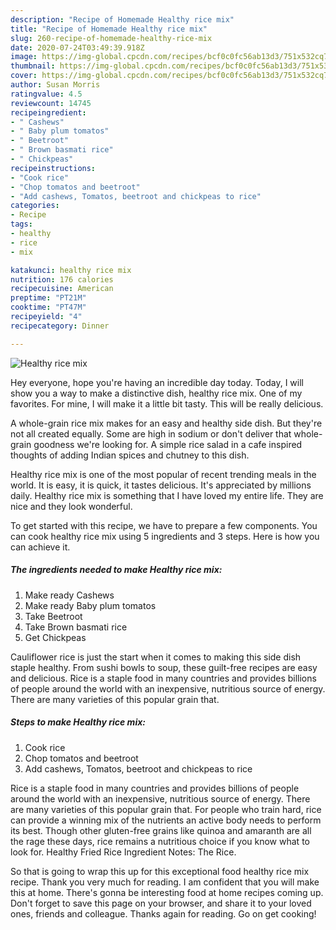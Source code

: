 ```yaml
---
description: "Recipe of Homemade Healthy rice mix"
title: "Recipe of Homemade Healthy rice mix"
slug: 260-recipe-of-homemade-healthy-rice-mix
date: 2020-07-24T03:49:39.918Z
image: https://img-global.cpcdn.com/recipes/bcf0c0fc56ab13d3/751x532cq70/healthy-rice-mix-recipe-main-photo.jpg
thumbnail: https://img-global.cpcdn.com/recipes/bcf0c0fc56ab13d3/751x532cq70/healthy-rice-mix-recipe-main-photo.jpg
cover: https://img-global.cpcdn.com/recipes/bcf0c0fc56ab13d3/751x532cq70/healthy-rice-mix-recipe-main-photo.jpg
author: Susan Morris
ratingvalue: 4.5
reviewcount: 14745
recipeingredient:
- " Cashews"
- " Baby plum tomatos"
- " Beetroot"
- " Brown basmati rice"
- " Chickpeas"
recipeinstructions:
- "Cook rice"
- "Chop tomatos and beetroot"
- "Add cashews, Tomatos, beetroot and chickpeas to rice"
categories:
- Recipe
tags:
- healthy
- rice
- mix

katakunci: healthy rice mix 
nutrition: 176 calories
recipecuisine: American
preptime: "PT21M"
cooktime: "PT47M"
recipeyield: "4"
recipecategory: Dinner

---
```



![Healthy rice mix](https://img-global.cpcdn.com/recipes/bcf0c0fc56ab13d3/751x532cq70/healthy-rice-mix-recipe-main-photo.jpg)

Hey everyone, hope you're having an incredible day today. Today, I will show you a way to make a distinctive dish, healthy rice mix. One of my favorites. For mine, I will make it a little bit tasty. This will be really delicious.

A whole-grain rice mix makes for an easy and healthy side dish. But they&#39;re not all created equally. Some are high in sodium or don&#39;t deliver that whole-grain goodness we&#39;re looking for. A simple rice salad in a cafe inspired thoughts of adding Indian spices and chutney to this dish.

Healthy rice mix is one of the most popular of recent trending meals in the world. It is easy, it is quick, it tastes delicious. It's appreciated by millions daily. Healthy rice mix is something that I have loved my entire life. They are nice and they look wonderful.


To get started with this recipe, we have to prepare a few components. You can cook healthy rice mix using 5 ingredients and 3 steps. Here is how you can achieve it.

<!--inarticleads1-->

##### The ingredients needed to make Healthy rice mix:

1. Make ready  Cashews
1. Make ready  Baby plum tomatos
1. Take  Beetroot
1. Take  Brown basmati rice
1. Get  Chickpeas


Cauliflower rice is just the start when it comes to making this side dish staple healthy. From sushi bowls to soup, these guilt-free recipes are easy and delicious. Rice is a staple food in many countries and provides billions of people around the world with an inexpensive, nutritious source of energy. There are many varieties of this popular grain that. 

<!--inarticleads2-->

##### Steps to make Healthy rice mix:

1. Cook rice
1. Chop tomatos and beetroot
1. Add cashews, Tomatos, beetroot and chickpeas to rice


Rice is a staple food in many countries and provides billions of people around the world with an inexpensive, nutritious source of energy. There are many varieties of this popular grain that. For people who train hard, rice can provide a winning mix of the nutrients an active body needs to perform its best. Though other gluten-free grains like quinoa and amaranth are all the rage these days, rice remains a nutritious choice if you know what to look for. Healthy Fried Rice Ingredient Notes: The Rice. 

So that is going to wrap this up for this exceptional food healthy rice mix recipe. Thank you very much for reading. I am confident that you will make this at home. There's gonna be interesting food at home recipes coming up. Don't forget to save this page on your browser, and share it to your loved ones, friends and colleague. Thanks again for reading. Go on get cooking!
